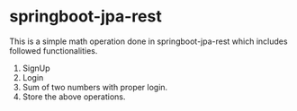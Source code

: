 # springboot-jpa-rest
This is a simple math operation done in springboot-jpa-rest which includes followed functionalities.
1. SignUp
2. Login
3. Sum of two numbers with proper login.
4. Store the above operations.

